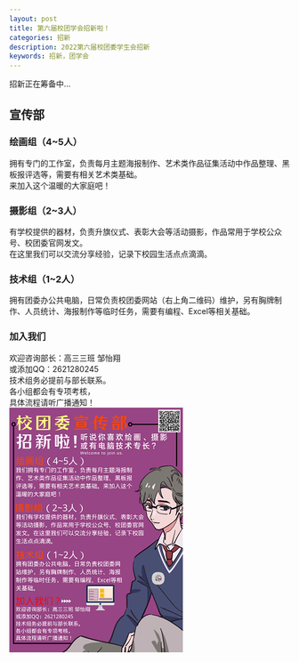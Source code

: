 ```yaml
---
layout: post
title: 第六届校团学会招新啦！
categories: 招新
description: 2022第六届校团委学生会招新
keywords: 招新，团学会
---
```

招新正在筹备中...
## 宣传部  
### 绘画组（4~5人）  
拥有专门的工作室，负责每月主题海报制作、艺术类作品征集活动中作品整理、黑板报评选等，需要有相关艺术类基础。  
来加入这个温暖的大家庭吧！  
### 摄影组（2~3人）  
有学校提供的器材，负责升旗仪式、表彰大会等活动摄影，作品常用于学校公众号、校团委官网发文。  
在这里我们可以交流分享经验，记录下校园生活点点滴滴。  
### 技术组（1~2人）  
拥有团委办公共电脑，日常负责校团委网站（右上角二维码）维护，另有胸牌制作、人员统计、海报制作等临时任务，需要有编程、Excel等相关基础。  
### 加入我们  
欢迎咨询部长：高三三班 邹怡翔  
或添加QQ：2621280245  
技术组务必提前与部长联系。  
各小组都会有专项考核，  
具体流程请听广播通知！  
![宣传部](/images/posts/2022-08-29-2022newmembers/xcb.png)